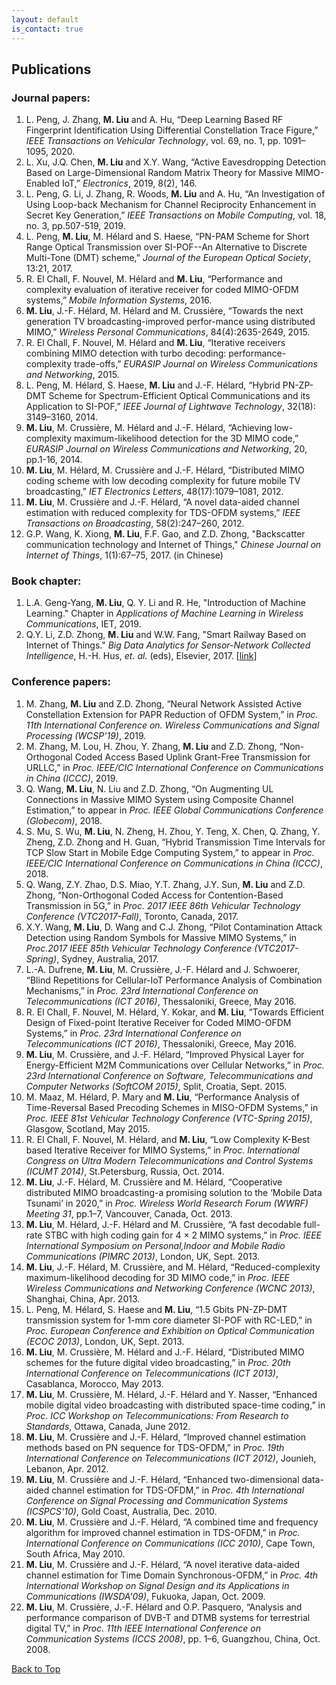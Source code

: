```yaml
---
layout: default
is_contact: true
---
```


## Publications
### Journal papers:
1. L. Peng, J. Zhang, **M. Liu** and A. Hu, “Deep Learning Based RF Fingerprint Identification Using Differential Constellation Trace Figure,”  *IEEE Transactions on Vehicular Technology*, vol. 69, no. 1, pp. 1091–1095, 2020. 
2. L. Xu, J.Q. Chen, **M. Liu** and X.Y. Wang, “Active Eavesdropping Detection Based on Large-Dimensional Random Matrix Theory for Massive MIMO-Enabled IoT,” *Electronics*, 2019, 8(2), 146. 
3. L. Peng, G. Li, J. Zhang, R. Woods, **M. Liu** and A. Hu, “An Investigation of Using Loop-back Mechanism for Channel Reciprocity Enhancement in Secret Key Generation,”  *IEEE Transactions on Mobile Computing*, vol. 18, no. 3, pp.507-519, 2019.
4. L. Peng, **M. Liu**, M. Hélard and S. Haese, “PN-PAM Scheme for Short Range Optical Transmission over SI-POF--An Alternative to Discrete Multi-Tone (DMT) scheme,” *Journal of the European Optical Society*, 13:21, 2017.
5. R. El Chall, F. Nouvel, M. Hélard and **M. Liu**, “Performance and complexity evaluation of iterative receiver for coded MIMO-OFDM systems,” *Mobile Information Systems*, 2016.
6. **M. Liu**, J.-F. Hélard, M. Hélard and M. Crussière, “Towards the next generation TV broadcasting-improved perfor-mance using distributed MIMO,” *Wireless Personal Communications*, 84(4):2635-2649, 2015.
7. R. El Chall, F. Nouvel, M. Hélard and **M. Liu**, “Iterative receivers combining MIMO detection with turbo decoding: performance-complexity trade-offs,” *EURASIP Journal on Wireless Communications and Networking*, 2015.
8. L. Peng, M. Hélard, S. Haese, **M. Liu** and J.-F. Hélard, “Hybrid PN-ZP-DMT Scheme for Spectrum-Efficient Optical Communications and its Application to SI-POF,” *IEEE Journal of Lightwave Technology*, 32(18): 3149–3160, 2014.
9. **M. Liu**, M. Crussière, M. Hélard and J.-F. Hélard, “Achieving low-complexity maximum-likelihood detection for the 3D MIMO code,” *EURASIP Journal on Wireless Communications and Networking*, 20, pp.1-16, 2014.
10. **M. Liu**, M. Hélard, M. Crussière and J.-F. Hélard, “Distributed MIMO coding scheme with low decoding complexity for future mobile TV broadcasting,” *IET Electronics Letters*, 48(17):1079–1081, 2012.
11. **M. Liu**, M. Crussière and J.-F. Hélard, “A novel data-aided channel estimation with reduced complexity for TDS-OFDM systems,” *IEEE Transactions on Broadcasting*, 58(2):247–260, 2012.
12. G.P. Wang, K. Xiong, **M. Liu**, F.F. Gao, and Z.D. Zhong, "Backscatter communication technology and Internet of Things," *Chinese Journal on Internet of Things*, 1(1):67–75, 2017. (in Chinese)

### Book chapter:
1. L.A. Geng-Yang, **M. Liu**, Q. Y. Li and R. He, "Introduction of Machine Learning." Chapter in *Applications of Machine Learning in Wireless Communications*, IET, 2019. 
2. Q.Y. Li, Z.D. Zhong, **M. Liu** and W.W. Fang, "Smart Railway Based on Internet of Things." *Big Data Analytics for Sensor-Network Collected Intelligence*, H.-H. Hus, *et. al.* (eds), Elsevier, 2017. [[link](https://www.elsevier.com/books/big-data-analytics-for-sensor-network-collected-intelligence/hsu/978-0-12-809393-1)]

### Conference papers:
1. M. Zhang, **M. Liu** and Z.D. Zhong, “Neural Network Assisted Active Constellation Extension for PAPR Reduction of OFDM System,”  in *Proc. 11th International Conference on. Wireless Communications and Signal Processing (WCSP'19)*, 2019.
2. M. Zhang, M. Lou, H. Zhou, Y. Zhang, **M. Liu** and Z.D. Zhong, “Non-Orthogonal Coded Access Based Uplink Grant-Free Transmission for URLLC,”  in *Proc. IEEE/CIC International Conference on Communications in China (ICCC)*, 2019.
3. Q. Wang, **M. Liu**, N. Liu and Z.D. Zhong, “On Augmenting UL Connections in Massive MIMO System using Composite Channel Estimation,”  to appear in *Proc. IEEE Global Communications Conference (Globecom)*, 2018.
4. S. Mu, S. Wu, **M. Liu**, N. Zheng, H. Zhou, Y. Teng, X. Chen, Q. Zhang, Y. Zheng, Z.D. Zhong and H. Guan, “Hybrid Transmission Time Intervals for TCP Slow Start in Mobile Edge Computing System,” to appear in *Proc. IEEE/CIC International Conference on Communications in China (ICCC)*, 2018. 
5. Q. Wang, Z.Y. Zhao, D.S. Miao, Y.T. Zhang, J.Y. Sun, **M. Liu** and Z.D. Zhong, “Non-Orthogonal Coded Access for Contention-Based Transmission in 5G,” in *Proc. 2017 IEEE 86th Vehicular Technology Conference (VTC2017-Fall)*, Toronto, Canada, 2017.
6. X.Y. Wang, **M. Liu**, D. Wang and C.J. Zhong, “Pilot Contamination Attack Detection using Random Symbols for Massive MIMO Systems,” in *Proc.2017 IEEE 85th Vehicular Technology Conference (VTC2017-Spring)*, Sydney, Australia, 2017.
7. L.-A. Dufrene, **M. Liu**, M. Crussière, J.-F. Hélard and J. Schwoerer, “Blind Repetitions for Cellular-IoT Performance Analysis of Combination Mechanisms,” in *Proc. 23rd International Conference on Telecommunications (ICT 2016)*, Thessaloniki, Greece, May 2016.
8. R. El Chall, F. Nouvel, M. Hélard, Y. Kokar, and **M. Liu**, “Towards Efficient Design of Fixed-point Iterative Receiver for Coded MIMO-OFDM Systems,” in *Proc. 23rd International Conference on Telecommunications (ICT 2016)*, Thessaloniki, Greece, May 2016.
9. **M. Liu**, M. Crussière, and J.-F. Hélard, “Improved Physical Layer for Energy-Efficient M2M Communications over Cellular Networks,” in *Proc. 23rd International Conference on Software, Telecommunications and Computer Networks (SoftCOM 2015)*, Split, Croatia, Sept. 2015.
10. M. Maaz, M. Hélard, P. Mary and **M. Liu**, “Performance Analysis of Time-Reversal Based Precoding Schemes in MISO-OFDM Systems,” in *Proc. IEEE 81st Vehicular Technology Conference (VTC-Spring 2015)*, Glasgow, Scotland, May 2015.
11. R. El Chall, F. Nouvel, M. Hélard, and **M. Liu**, “Low Complexity K-Best based Iterative Receiver for MIMO Systems,” in *Proc. International Congress on Ultra Modern Telecommunications and Control Systems (ICUMT 2014)*, St.Petersburg, Russia, Oct. 2014.
12. **M. Liu**, J.-F. Hélard, M. Crussière and M. Hélard, “Cooperative distributed MIMO broadcasting-a promising solution to the ‘Mobile Data Tsunami’ in 2020,” in *Proc. Wireless World Research Forum (WWRF) Meeting 31*, pp.1–7, Vancouver, Canada, Oct. 2013.
13. **M. Liu**, M. Hélard, J.-F. Hélard and M. Crussière, “A fast decodable full-rate STBC with high coding gain for 4 × 2 MIMO systems,” in *Proc. IEEE International Symposium on Personal,Indoor and Mobile Radio  Communications (PIMRC 2013)*, London, UK, Sept. 2013.
14. **M. Liu**, J.-F. Hélard, M. Crussière, and M. Hélard, “Reduced-complexity maximum-likelihood decoding for 3D MIMO code,” in *Proc. IEEE Wireless Communications and Networking Conference (WCNC 2013)*, Shanghai, China, Apr. 2013.
15. L. Peng, M. Hélard, S. Haese and **M. Liu**, “1.5 Gbits PN-ZP-DMT transmission system for 1-mm core diameter SI-POF with RC-LED,” in *Proc. European Conference and Exhibition on Optical Communication (ECOC 2013)*, London, UK, Sept. 2013.
16. **M. Liu**, M. Crussière, M. Hélard and J.-F. Hélard, “Distributed MIMO schemes for the future digital video broadcasting,” in *Proc. 20th International Conference on Telecommunications (ICT 2013)*, Casablanca, Morocco, May 2013.
17. **M. Liu**, M. Crussière, M. Hélard, J.-F. Hélard and Y. Nasser, “Enhanced mobile digital video broadcasting with distributed space-time coding,” in *Proc. ICC Workshop on Telecommunications: From Research to Standards*, Ottawa, Canada, June 2012.
18. **M. Liu**, M. Crussière and J.-F. Hélard, “Improved channel estimation methods based on PN sequence for TDS-OFDM,” in *Proc. 19th International Conference on Telecommunications (ICT 2012)*, Jounieh, Lebanon, Apr. 2012.
19. **M. Liu**, M. Crussière and J.-F. Hélard, “Enhanced two-dimensional data-aided channel estimation for TDS-OFDM,” in *Proc. 4th International Conference on Signal Processing and Communication Systems (ICSPCS'10)*, Gold Coast, Australia, Dec. 2010.
20. **M. Liu**, M. Crussière and J.-F. Hélard, “A combined time and frequency algorithm for improved channel estimation in TDS-OFDM,” in *Proc. International Conference on Communications (ICC 2010)*, Cape Town, South Africa, May 2010.
21. **M. Liu**, M. Crussière and J.-F. Hélard, “A novel iterative data-aided channel estimation for Time Domain Synchronous-OFDM,” in *Proc. 4th International Workshop on Signal Design and its Applications in Communications (IWSDA'09)*, Fukuoka, Japan, Oct. 2009.
22. **M. Liu**, M. Crussière, J.-F. Hélard and O.P. Pasquero, “Analysis and performance comparison of DVB-T and DTMB systems for terrestrial digital TV,” in *Proc. 11th IEEE International Conference on Communication Systems (ICCS 2008)*, pp. 1–6, Guangzhou, China, Oct. 2008.

<a href="#" class="btn btn-success">Back to Top</a>
